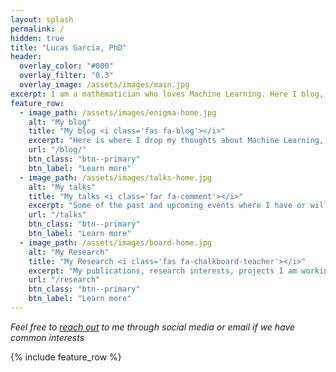 ```yaml
---
layout: splash
permalink: /
hidden: true
title: "Lucas García, PhD"
header:
  overlay_color: "#000"
  overlay_filter: "0.3"
  overlay_image: /assets/images/main.jpg
excerpt: I am a mathematician who loves Machine Learning. Here I blog, share content about my talks and my research
feature_row:
  - image_path: /assets/images/enigma-home.jpg
    alt: "My blog"
    title: "My blog <i class='fas fa-blog'></i>" 
    excerpt: "Here is where I drop my thoughts about Machine Learning, Deep Learning, Coding, Deployment, Robotics, etc. Views are my own"
    url: "/blog/"
    btn_class: "btn--primary"
    btn_label: "Learn more"
  - image_path: /assets/images/talks-home.jpg
    alt: "My talks"
    title: "My talks <i class='far fa-comment'></i>" 
    excerpt: "Some of the past and upcoming events where I have or will participate. Reach out to me if you need to access any slides or code"
    url: "/talks"
    btn_class: "btn--primary"
    btn_label: "Learn more"
  - image_path: /assets/images/board-home.jpg
    alt: "My Research"
    title: "My Research <i class='fas fa-chalkboard-teacher'></i>" 
    excerpt: "My publications, research interests, projects I am working on and _further-to-be-developed_ ideas"
    url: "/research"
    btn_class: "btn--primary"
    btn_label: "Learn more"      
---
```


_Feel free to [reach out](/about#contact-me) to me through social media or email if we have common interests_

{% include feature_row %}